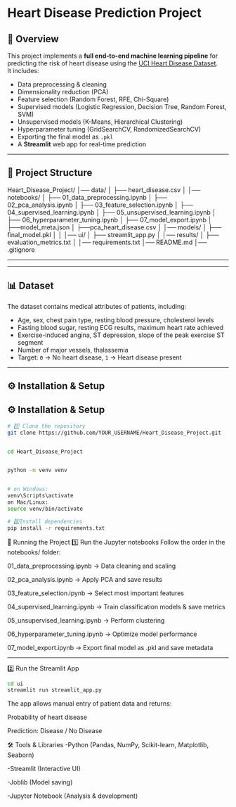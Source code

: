 # Heart Disease Prediction Project

## 📌 Overview
This project implements a **full end-to-end machine learning pipeline** for predicting the risk of heart disease using the [UCI Heart Disease Dataset](https://archive.ics.uci.edu/ml/datasets/heart+Disease).  
It includes:
- Data preprocessing & cleaning
- Dimensionality reduction (PCA)
- Feature selection (Random Forest, RFE, Chi-Square)
- Supervised models (Logistic Regression, Decision Tree, Random Forest, SVM)
- Unsupervised models (K-Means, Hierarchical Clustering)
- Hyperparameter tuning (GridSearchCV, RandomizedSearchCV)
- Exporting the final model as `.pkl`
- A **Streamlit** web app for real-time prediction

---

## 📂 Project Structure

Heart_Disease_Project/
│── data/
│ ├── heart_disease.csv
│
│── notebooks/
│ ├── 01_data_preprocessing.ipynb
│ ├── 02_pca_analysis.ipynb
│ ├── 03_feature_selection.ipynb
│ ├── 04_supervised_learning.ipynb
│ ├── 05_unsupervised_learning.ipynb
│ ├── 06_hyperparameter_tuning.ipynb
│ ├── 07_model_export.ipynb
│ ├──model_meta.json
│ ├──pca_heart_disease.csv
│
│── models/
│ ├── final_model.pkl
│ 
│
│── ui/
│ ├── streamlit_app.py
│
│── results/
│ ├── evaluation_metrics.txt
│
│── requirements.txt
│── README.md
│── .gitignore

---

---

## 📊 Dataset
The dataset contains medical attributes of patients, including:
- Age, sex, chest pain type, resting blood pressure, cholesterol levels
- Fasting blood sugar, resting ECG results, maximum heart rate achieved
- Exercise-induced angina, ST depression, slope of the peak exercise ST segment
- Number of major vessels, thalassemia
- Target: `0` → No heart disease, `1` → Heart disease present

---

## ⚙️ Installation & Setup

## ⚙️ Installation & Setup

```bash
# 1️⃣ Clone the repository 
git clone https://github.com/YOUR_USERNAME/Heart_Disease_Project.git


cd Heart_Disease_Project


python -m venv venv


# on Windows:
venv\Scripts\activate
on Mac/Linux:
source venv/bin/activate

# 5️⃣Install dependencies
pip install -r requirements.txt

```
🚀 Running the Project
1️⃣ Run the Jupyter notebooks
Follow the order in the notebooks/ folder:

01_data_preprocessing.ipynb → Data cleaning and scaling

02_pca_analysis.ipynb → Apply PCA and save results

03_feature_selection.ipynb → Select most important features

04_supervised_learning.ipynb → Train classification models & save metrics

05_unsupervised_learning.ipynb → Perform clustering

06_hyperparameter_tuning.ipynb → Optimize model performance

07_model_export.ipynb → Export final model as .pkl and save metadata

---

2️⃣ Run the Streamlit App

```bash
cd ui
streamlit run streamlit_app.py

```
The app allows manual entry of patient data and returns:

Probability of heart disease

Prediction: Disease / No Disease


🛠 Tools & Libraries
-Python (Pandas, NumPy, Scikit-learn, Matplotlib, Seaborn)

-Streamlit (Interactive UI)

-Joblib (Model saving)

-Jupyter Notebook (Analysis & development)

